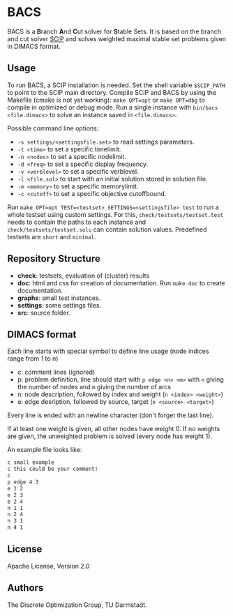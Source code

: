 # BACS

BACS is a **B**ranch **A**nd **C**ut solver for **S**table Sets. It is based on the branch and cut solver [SCIP](https://scipopt.org/) and solves weighted maximal stable set problems given in DIMACS format.

## Usage

To run BACS, a SCIP installation is needed. Set the shell variable `$SCIP_PATH` to point to the SCIP main directory. Compile SCIP and BACS by using the Makefile (cmake is not yet working): `make OPT=opt` or `make OPT=dbg` to compile in optimized or debug mode. Run a single instance with `bin/bacs <file.dimacs>` to solve an instance saved in `<file.dimacs>`.

Possible command line options:

- `-s settings/<settingsfile.set>` to read settings parameters.
- `-t <time>` to set a specific timelimit.
- `-n <nodes>` to set a specific nodelimit.
- `-d <freq>` to set a specific display frequency.
- `-v <verblevel>` to set a specific verblevel.
- `-l <file.sol>` to start with an initial solution stored in solution file.
- `-m <memory>` to set a specific memorylimit.
- `-c <cutoff>` to set a specific objective cutoffbound.

Run `make OPT=opt TEST=<testset> SETTINGS=<settingsfile> test` to run a whole testset using custom settings. For this, `check/testsets/testset.test` needs to contain the paths to each instance and `check/testsets/testset.solu` can contain solution values. Predefined testsets are `short` and `minimal`.

## Repository Structure

- **check**: testsets, evaluation of (cluster) results
- **doc**: html and css for creation of documentation. Run `make doc` to create documentation.
- **graphs**: small test instances.
- **settings**: some settings files.
- **src**: source folder.

## DIMACS format

Each line starts with special symbol to define line usage (node indices range from 1 to n)

- c: comment lines (ignored)
- p: problem definition, line should start with `p edge <n> <m>` with `n` giving the number of nodes and `m` giving the number of arcs
- n: node description, followed by index and weight (`n <index> <weight>`)
- e: edge desription, followed by source, target (`e <source> <target>`)

Every line is ended with an newline character (don't forget the last line).

If at least one weight is given, all other nodes have weight 0. If no weights are given, the unweighted problem is solved (every node has weight 1).

An example file looks like:

```txt
c small example
c this could be your comment!
c
p edge 4 3
e 1 2
e 2 3
e 2 4
n 1 1
n 2 4
n 3 1
n 4 1
```

## License

Apache License, Version 2.0

## Authors

The Discrete Optimization Group, TU Darmstadt.

